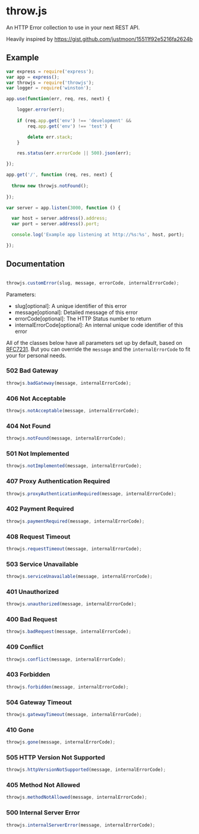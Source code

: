 # throw.js
An HTTP Error collection to use in your next REST API.

Heavily inspired by https://gist.github.com/justmoon/15511f92e5216fa2624b

## Example
```javascript
var express = require('express');
var app = express();
var throwjs = require('throwjs');
var logger = require('winston');

app.use(function(err, req, res, next) {

    logger.error(err);
    
    if (req.app.get('env') !== 'development' &&
        req.app.get('env') !== 'test') {

        delete err.stack;
    }

    res.status(err.errorCode || 500).json(err);

});

app.get('/', function (req, res, next) {
  
  throw new throwjs.notFound();
  
});

var server = app.listen(3000, function () {

  var host = server.address().address;
  var port = server.address().port;

  console.log('Example app listening at http://%s:%s', host, port);

});
```

## Documentation

```javascript

throwjs.customError(slug, message, errorCode, internalErrorCode);

```

Parameters:
* slug[optional]: A unique identifier of this error
* message[optional]: Detailed message of this error
* errorCode[optional]: The HTTP Status number to return
* internalErrorCode[optional]: An internal unique code identifier of this error

All of the classes below have all parameters set up by default, based on [RFC7231](http://tools.ietf.org/html/rfc7231). 
But you can override the `message` and the `internalErrorCode` to fit your for personal needs.

### 502 Bad Gateway
```javascript
throwjs.badGateway(message, internalErrorCode);
```

### 406 Not Acceptable
```javascript
throwjs.notAcceptable(message, internalErrorCode);
```

### 404 Not Found
```javascript
throwjs.notFound(message, internalErrorCode);
```

### 501 Not Implemented
```javascript
throwjs.notImplemented(message, internalErrorCode);
```

### 407 Proxy Authentication Required
```javascript
throwjs.proxyAuthenticationRequired(message, internalErrorCode);
```

### 402 Payment Required
```javascript
throwjs.paymentRequired(message, internalErrorCode);
```

### 408 Request Timeout
```javascript
throwjs.requestTimeout(message, internalErrorCode);
```

### 503 Service Unavailable
```javascript
throwjs.serviceUnavailable(message, internalErrorCode);
```

### 401 Unauthorized
```javascript
throwjs.unauthorized(message, internalErrorCode);
```

### 400 Bad Request
```javascript
throwjs.badRequest(message, internalErrorCode);
```

### 409 Conflict
```javascript
throwjs.conflict(message, internalErrorCode);
```

### 403 Forbidden
```javascript
throwjs.forbidden(message, internalErrorCode);
```

### 504 Gateway Timeout
```javascript
throwjs.gatewayTimeout(message, internalErrorCode);
```

### 410 Gone
```javascript
throwjs.gone(message, internalErrorCode);
```

### 505 HTTP Version Not Supported
```javascript
throwjs.httpVersionNotSupported(message, internalErrorCode);
```

### 405 Method Not Allowed
```javascript
throwjs.methodNotAllowed(message, internalErrorCode);
```

### 500 Internal Server Error
```javascript
throwjs.internalServerError(message, internalErrorCode);
```
